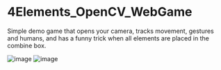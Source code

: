 # 4Elements_OpenCV_WebGame


Simple demo game that opens your camera, tracks movement, gestures and humans, and has a funny trick when all elements are placed in the combine box.  

![image](https://github.com/user-attachments/assets/c50c9832-2c8b-4c2d-9b40-ac8950cadbba)
![image](https://github.com/user-attachments/assets/e403922a-5a3c-45a2-b5cc-4080b78f65d2)

